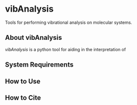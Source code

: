 # vibAnalysis
Tools for performing vibrational analysis on molecular systems.

## About vibAnalysis
*vibAnalysis* is a python tool for aiding in the interpretation of 

## System Requirements

## How to Use


## How to Cite
